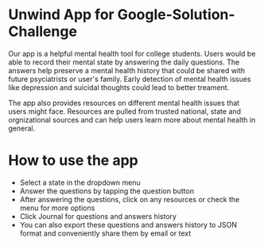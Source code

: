 # Unwind App for Google-Solution-Challenge

Our app is a helpful mental health tool for college students. Users would be able to record their mental state by answering the
daily questions. The answers help preserve a mental health history that could be shared with future psyciatrists or user's family.
Early detection of mental health issues like depression and suicidal thoughts could lead to better treament.

The app also provides resources on different mental health issues that users might face. Resources are pulled from trusted national, state
and orgnizational sources and can help users learn more about mental health in general. 

# How to use the app
- Select a state in the dropdown menu
- Answer the questions by tapping the question button
- After answering the questions, click on any resources or check the menu for more options
- Click Journal for questions and answers history
- You can also export these questions and answers history to JSON format and conveniently share them by email or text

